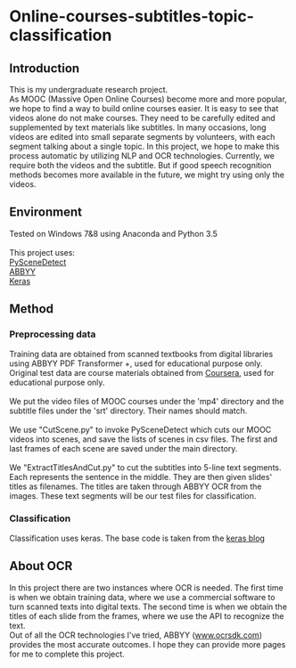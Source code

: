 # Online-courses-subtitles-topic-classification
## Introduction
This is my undergraduate research project.<br>
As MOOC (Massive Open Online Courses) become more and more popular, we hope to find a way to build online courses easier. It is easy to see that videos alone do not make courses. They need to be carefully edited and supplemented by text materials like subtitles. In many occasions, long videos are edited into small separate segments by volunteers, with each segment talking about a single topic. In this project, we hope to make this process automatic by utilizing NLP and OCR technologies. Currently, we require both the videos and the subtitle. But if good speech recognition methods becomes more available in the future, we might try using only the videos. <br>
## Environment
Tested on Windows 7&8 using Anaconda and Python 3.5<br>
<br>
This project uses:<br>
[PySceneDetect](https://github.com/Breakthrough/PySceneDetect)<br>
[ABBYY](https://github.com/samueltc/ABBYY)<br>
[Keras](https://github.com/fchollet/keras)<br>
## Method
### Preprocessing data
Training data are obtained from scanned textbooks from digital libraries using ABBYY PDF Transformer +, used for educational purpose only. <br>
Original test data are course materials obtained from [Coursera](https://www.coursera.org/learn/jisuanji-biancheng), used for educational purpose only. <br>
<br>
We put the video files of MOOC courses under the 'mp4' directory and the subtitle files under the 'srt' directory. Their names should match. <br>
<br>
We use "CutScene.py" to invoke PySceneDetect which cuts our MOOC videos into scenes, and save the lists of scenes in csv files. The first and last frames of each scene are saved under the main directory. <br>
<br>
We "ExtractTitlesAndCut.py" to cut the subtitles into 5-line text segments. Each represents the sentence in the middle. They are then given slides' titles as filenames. The titles are taken through ABBYY OCR from the images. These text segments will be our test files for classification. <br> 
### Classification
Classification uses keras. The base code is taken from the [keras blog](https://blog.keras.io/using-pre-trained-word-embeddings-in-a-keras-model.html) <br>
## About OCR
In this project there are two instances where OCR is needed. The first time is when we obtain training data, where we use a commercial software to turn scanned texts into digital texts. The second time is when we obtain the titles of each slide from the frames, where we use the API to recognize the text.<br>
Out of all the OCR technologies I've tried, ABBYY (www.ocrsdk.com) provides the most accurate outcomes. I hope they can provide more pages for me to complete this project.
